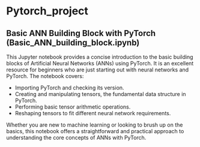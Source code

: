 # Pytorch_project

## Basic ANN Building Block with PyTorch (Basic_ANN_building_block.ipynb)
This Jupyter notebook provides a concise introduction to the basic building blocks of Artificial Neural Networks (ANNs) using PyTorch. It is an excellent resource for beginners who are just starting out with neural networks and PyTorch. The notebook covers:

* Importing PyTorch and checking its version.
* Creating and manipulating tensors, the fundamental data structure in PyTorch.
* Performing basic tensor arithmetic operations.
* Reshaping tensors to fit different neural network requirements.

Whether you are new to machine learning or looking to brush up on the basics, this notebook offers a straightforward and practical approach to understanding the core concepts of ANNs with PyTorch.
